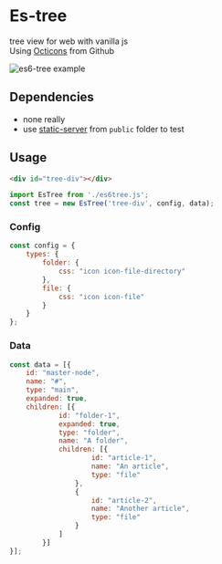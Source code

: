# Es-tree
tree view for web with vanilla js  
Using [Octicons](https://octicons.github.com/) from Github

![es6-tree example](https://storage.googleapis.com/atle-static/pics/es6-tree-example.jpg)

## Dependencies
- none really
- use [static-server](https://www.npmjs.com/package/static-server) from `public` folder to test

## Usage
```html
<div id="tree-div"></div>
```
```js
import EsTree from './es6tree.js';
const tree = new EsTree('tree-div', config, data);
```

### Config
```js
const config = {
    types: {
        folder: {
            css: "icon icon-file-directory"
        },
        file: {
            css: "icon icon-file"
        }
    }
};
```
### Data
```js
const data = [{
    id: "master-node",
    name: "#",
    type: "main",
    expanded: true,
    children: [{
            id: "folder-1",
            expanded: true,
            type: "folder",
            name: "A folder",
            children: [{
                    id: "article-1",
                    name: "An article",
                    type: "file"
                },
                {
                    id: "article-2",
                    name: "Another article",
                    type: "file"
                }
            ]
        }]
}];
```